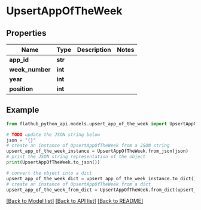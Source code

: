 # UpsertAppOfTheWeek


## Properties

Name | Type | Description | Notes
------------ | ------------- | ------------- | -------------
**app_id** | **str** |  | 
**week_number** | **int** |  | 
**year** | **int** |  | 
**position** | **int** |  | 

## Example

```python
from flathub_python_api.models.upsert_app_of_the_week import UpsertAppOfTheWeek

# TODO update the JSON string below
json = "{}"
# create an instance of UpsertAppOfTheWeek from a JSON string
upsert_app_of_the_week_instance = UpsertAppOfTheWeek.from_json(json)
# print the JSON string representation of the object
print(UpsertAppOfTheWeek.to_json())

# convert the object into a dict
upsert_app_of_the_week_dict = upsert_app_of_the_week_instance.to_dict()
# create an instance of UpsertAppOfTheWeek from a dict
upsert_app_of_the_week_from_dict = UpsertAppOfTheWeek.from_dict(upsert_app_of_the_week_dict)
```
[[Back to Model list]](../README.md#documentation-for-models) [[Back to API list]](../README.md#documentation-for-api-endpoints) [[Back to README]](../README.md)


